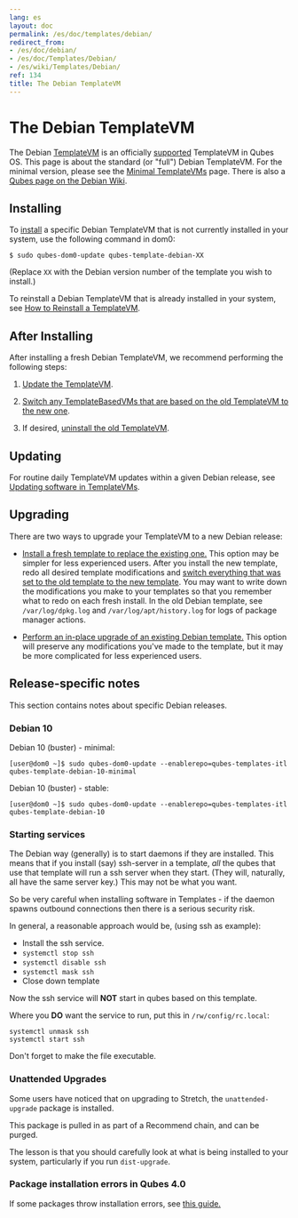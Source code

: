 ```yaml
---
lang: es
layout: doc
permalink: /es/doc/templates/debian/
redirect_from:
- /es/doc/debian/
- /es/doc/Templates/Debian/
- /es/wiki/Templates/Debian/
ref: 134
title: The Debian TemplateVM
---
```


# The Debian TemplateVM
<a id="the-debian-templatevm"></a>

The Debian [TemplateVM] is an officially [supported] TemplateVM in Qubes OS.
This page is about the standard (or "full") Debian TemplateVM.
For the minimal version, please see the [Minimal TemplateVMs] page.
There is also a [Qubes page on the Debian Wiki].

## Installing
<a id="installing"></a>

To [install] a specific Debian TemplateVM that is not currently installed in your system, use the following command in dom0:

```
$ sudo qubes-dom0-update qubes-template-debian-XX
```

   (Replace `XX` with the Debian version number of the template you wish to install.)

To reinstall a Debian TemplateVM that is already installed in your system, see [How to Reinstall a TemplateVM].

## After Installing
<a id="after-installing"></a>

After installing a fresh Debian TemplateVM, we recommend performing the following steps:

1. [Update the TemplateVM].

2. [Switch any TemplateBasedVMs that are based on the old TemplateVM to the new one][switch].

3. If desired, [uninstall the old TemplateVM].

## Updating
<a id="updating"></a>

For routine daily TemplateVM updates within a given Debian release, see [Updating software in TemplateVMs].

## Upgrading
<a id="upgrading"></a>

There are two ways to upgrade your TemplateVM to a new Debian release:

- [Install a fresh template to replace the existing one.](#installing) This option may be simpler for less experienced users. After you install the new template, redo all desired template modifications and [switch everything that was set to the old template to the new template][switch]. You may want to write down the modifications you make to your templates so that you remember what to redo on each fresh install. In the old Debian template, see `/var/log/dpkg.log` and `/var/log/apt/history.log` for logs of package manager actions.

- [Perform an in-place upgrade of an existing Debian template.][Upgrading Debian TemplateVMs] This option will preserve any modifications you've made to the template, but it may be more complicated for less experienced users.

## Release-specific notes
<a id="release-specific-notes"></a>

This section contains notes about specific Debian releases.

### Debian 10
<a id="debian-10"></a>

Debian 10 (buster) - minimal:

```
[user@dom0 ~]$ sudo qubes-dom0-update --enablerepo=qubes-templates-itl qubes-template-debian-10-minimal
```

Debian 10 (buster) - stable:

```
[user@dom0 ~]$ sudo qubes-dom0-update --enablerepo=qubes-templates-itl qubes-template-debian-10
```

### Starting services
<a id="starting-services"></a>

The Debian way (generally) is to start daemons if they are installed.
This means that if you install (say) ssh-server in a template, *all* the qubes that use that template will run a ssh server when they start. (They will, naturally, all have the same server key.) This may not be what you want.

So be very careful when installing software in Templates - if the daemon spawns outbound connections then there is a serious security risk.

In general, a reasonable approach would be, (using ssh as example):

- Install the ssh service.
- `systemctl stop ssh`
- `systemctl disable ssh`
- `systemctl mask ssh`
- Close down template

Now the ssh service will **NOT** start in qubes based on this template.

Where you **DO** want the service to run, put this in `/rw/config/rc.local`:

```
systemctl unmask ssh
systemctl start ssh
```

Don't forget to make the file executable.

### Unattended Upgrades
<a id="unattended-upgrades"></a>

Some users have noticed that on upgrading to Stretch, the `unattended-upgrade` package is installed.

This package is pulled in as part of a Recommend chain, and can be purged.

The lesson is that you should carefully look at what is being installed to your system, particularly if you run `dist-upgrade`.

### Package installation errors in Qubes 4.0
<a id="package-installation-errors-in-qubes-40"></a>

If some packages throw installation errors, see [this guide.](/es/doc/vm-troubleshooting/#fixing-package-installation-errors)

[TemplateVM]: /es/doc/templates/
[Minimal TemplateVMs]: /es/doc/templates/minimal/
[Qubes page on the Debian Wiki]: https://wiki.debian.org/Qubes
[end-of-life]: https://wiki.debian.org/DebianReleases#Production_Releases
[supported]: /es/doc/supported-versions/#templatevms
[How to Reinstall a TemplateVM]: /es/doc/reinstall-template/
[Update the TemplateVM]: /es/doc/software-update-vm/
[switch]: /es/doc/templates/#switching
[uninstall the old TemplateVM]: /es/doc/templates/#uninstalling
[Updating software in TemplateVMs]: /es/doc/software-update-domu/#updating-software-in-templatevms
[Upgrading Debian TemplateVMs]: /es/doc/template/debian/upgrade/
[5149]: https://github.com/QubesOS/qubes-issues/issues/5149
[install]: /es/doc/templates/#installing